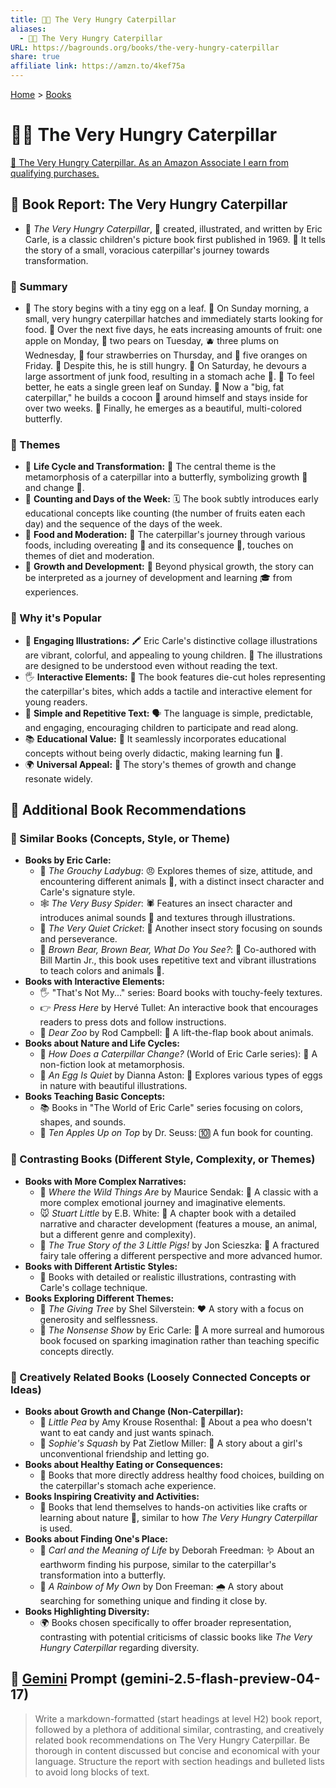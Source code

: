 ```yaml
---
title: 🐛🍎 The Very Hungry Caterpillar
aliases:
  - 🐛🍎 The Very Hungry Caterpillar
URL: https://bagrounds.org/books/the-very-hungry-caterpillar
share: true
affiliate link: https://amzn.to/4kef75a
---
```

[Home](../index.md) > [Books](./index.md)  
# 🐛🍎 The Very Hungry Caterpillar  
[🛒 The Very Hungry Caterpillar. As an Amazon Associate I earn from qualifying purchases.](https://amzn.to/4kef75a)  
  
## 🐛 Book Report: The Very Hungry Caterpillar  
  
* 📖 *The Very Hungry Caterpillar*, 🎨 created, illustrated, and written by Eric Carle, is a classic children's picture book first published in 1969. 🐛 It tells the story of a small, voracious caterpillar's journey towards transformation.  
  
### 🐛 Summary  
  
* 🥚 The story begins with a tiny egg on a leaf. 🐛 On Sunday morning, a small, very hungry caterpillar hatches and immediately starts looking for food. 🍎 Over the next five days, he eats increasing amounts of fruit: one apple on Monday, 🍐 two pears on Tuesday, 🫐 three plums on Wednesday, 🍓 four strawberries on Thursday, and 🍊 five oranges on Friday. 🐛 Despite this, he is still hungry. 🍫 On Saturday, he devours a large assortment of junk food, resulting in a stomach ache 🤕. 🍃 To feel better, he eats a single green leaf on Sunday. 🐛 Now a "big, fat caterpillar," he builds a cocoon 🛌 around himself and stays inside for over two weeks. 🦋 Finally, he emerges as a beautiful, multi-colored butterfly.  
  
### 🐛 Themes  
  
* 🦋 **Life Cycle and Transformation:** 🐛 The central theme is the metamorphosis of a caterpillar into a butterfly, symbolizing growth 🌱 and change 🔄.  
* 🔢 **Counting and Days of the Week:** 🗓️ The book subtly introduces early educational concepts like counting (the number of fruits eaten each day) and the sequence of the days of the week.  
* 🍎 **Food and Moderation:** 🍔 The caterpillar's journey through various foods, including overeating 🍕 and its consequence 🤕, touches on themes of diet and moderation.  
* 🌱 **Growth and Development:** 🐛 Beyond physical growth, the story can be interpreted as a journey of development and learning 🎓 from experiences.  
  
### 🐛 Why it's Popular  
  
* 🎨 **Engaging Illustrations:** 🖍️ Eric Carle's distinctive collage illustrations are vibrant, colorful, and appealing to young children. 👀 The illustrations are designed to be understood even without reading the text.  
* 🖐️ **Interactive Elements:** 🐛 The book features die-cut holes representing the caterpillar's bites, which adds a tactile and interactive element for young readers.  
* 📝 **Simple and Repetitive Text:** 🗣️ The language is simple, predictable, and engaging, encouraging children to participate and read along.  
* 📚 **Educational Value:** 🐛 It seamlessly incorporates educational concepts without being overly didactic, making learning fun 🎉.  
* 🌍 **Universal Appeal:** 🦋 The story's themes of growth and change resonate widely.  
  
## 🐛 Additional Book Recommendations  
  
### 🐛 Similar Books (Concepts, Style, or Theme)  
  
* **Books by Eric Carle:**  
    * 🐞 *The Grouchy Ladybug*: 😠 Explores themes of size, attitude, and encountering different animals 🐾, with a distinct insect character and Carle's signature style.  
    * 🕸️ *The Very Busy Spider*: 🕷️ Features an insect character and introduces animal sounds 📢 and textures through illustrations.  
    * 🦗 *The Very Quiet Cricket*: 🤫 Another insect story focusing on sounds and perseverance.  
    * 🐻 *Brown Bear, Brown Bear, What Do You See?*: 👀 Co-authored with Bill Martin Jr., this book uses repetitive text and vibrant illustrations to teach colors and animals 🐾.  
* **Books with Interactive Elements:**  
    * 🖐️ "That's Not My..." series: Board books with touchy-feely textures.  
    * 👉 *Press Here* by Hervé Tullet: An interactive book that encourages readers to press dots and follow instructions.  
    * 🐒 *Dear Zoo* by Rod Campbell: 🦁 A lift-the-flap book about animals.  
* **Books about Nature and Life Cycles:**  
    * 🐛 *How Does a Caterpillar Change?* (World of Eric Carle series): 🦋 A non-fiction look at metamorphosis.  
    * 🥚 *An Egg Is Quiet* by Dianna Aston: 🌿 Explores various types of eggs in nature with beautiful illustrations.  
* **Books Teaching Basic Concepts:**  
    * 📚 Books in "The World of Eric Carle" series focusing on colors, shapes, and sounds.  
    * 🍎 *Ten Apples Up on Top* by Dr. Seuss: 🔟 A fun book for counting.  
  
### 🐛 Contrasting Books (Different Style, Complexity, or Themes)  
  
* **Books with More Complex Narratives:**  
    * 🐺 *Where the Wild Things Are* by Maurice Sendak: 🌴 A classic with a more complex emotional journey and imaginative elements.  
    * 🐭 *Stuart Little* by E.B. White: 🚗 A chapter book with a detailed narrative and character development (features a mouse, an animal, but a different genre and complexity).  
    * 🐷 *The True Story of the 3 Little Pigs!* by Jon Scieszka: 🐺 A fractured fairy tale offering a different perspective and more advanced humor.  
* **Books with Different Artistic Styles:**  
    * 🎨 Books with detailed or realistic illustrations, contrasting with Carle's collage technique.  
* **Books Exploring Different Themes:**  
    * 🌳 *The Giving Tree* by Shel Silverstein: ❤️ A story with a focus on generosity and selflessness.  
    * 🤪 *The Nonsense Show* by Eric Carle: 🤯 A more surreal and humorous book focused on sparking imagination rather than teaching specific concepts directly.  
  
### 🐛 Creatively Related Books (Loosely Connected Concepts or Ideas)  
  
* **Books about Growth and Change (Non-Caterpillar):**  
    * 🫛 *Little Pea* by Amy Krouse Rosenthal: 🍬 About a pea who doesn't want to eat candy and just wants spinach.  
    * 🎃 *Sophie's Squash* by Pat Zietlow Miller: 👧 A story about a girl's unconventional friendship and letting go.  
* **Books about Healthy Eating or Consequences:**  
    * 🥗 Books that more directly address healthy food choices, building on the caterpillar's stomach ache experience.  
* **Books Inspiring Creativity and Activities:**  
    * 🎨 Books that lend themselves to hands-on activities like crafts or learning about nature 🌿, similar to how *The Very Hungry Caterpillar* is used.  
* **Books about Finding One's Place:**  
    * 🐛 *Carl and the Meaning of Life* by Deborah Freedman: 🪱 About an earthworm finding his purpose, similar to the caterpillar's transformation into a butterfly.  
    * 🌈 *A Rainbow of My Own* by Don Freeman: 🌧️ A story about searching for something unique and finding it close by.  
* **Books Highlighting Diversity:**  
    * 🌍 Books chosen specifically to offer broader representation, contrasting with potential criticisms of classic books like *The Very Hungry Caterpillar* regarding diversity.  
  
## 💬 [Gemini](../software/gemini.md) Prompt (gemini-2.5-flash-preview-04-17)  
> Write a markdown-formatted (start headings at level H2) book report, followed by a plethora of additional similar, contrasting, and creatively related book recommendations on The Very Hungry Caterpillar. Be thorough in content discussed but concise and economical with your language. Structure the report with section headings and bulleted lists to avoid long blocks of text.